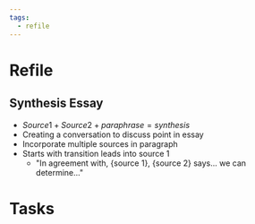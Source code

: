 ```yaml
---
tags:
  - refile
---
```


# Refile

## Synthesis Essay

- $Source 1+ Source 2 + paraphrase = synthesis$
- Creating a conversation to discuss point in essay
- Incorporate multiple sources in paragraph
- Starts with transition leads into source 1
	- "In agreement with, {source 1}, {source 2} says... we can determine..."

# Tasks

```tasks
```